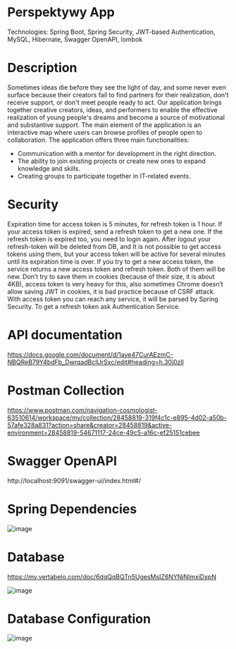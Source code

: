 # Perspektywy App
Technologies: Spring Boot, Spring Security, JWT-based Authentication, MySQL, Hibernate, Swagger OpenAPI, lombok

# Description
Sometimes ideas die before they see the light of day, and some never even surface because their creators fail to find partners for their realization, don't receive support, or don't meet people ready to act. Our application brings together creative creators, ideas, and performers to enable the effective realization of young people's dreams and become a source of motivational and substantive support.
The main element of the application is an interactive map where users can browse profiles of people open to collaboration. The application offers three main functionalities:
- Communication with a mentor for development in the right direction.
- The ability to join existing projects or create new ones to expand knowledge and skills.
- Creating groups to participate together in IT-related events.

# Security
Expiration time for access token is 5 minutes, for refresh token is 1 hour. If your access token is expired, send a refresh token to get a new one. If the refresh token is expired too, you need to login again. After logout your refresh-token will be deleted from DB, and It is not possible to get access tokens using them, but your access token will be active for several minutes until its expiration time is over. If you try to get a new access token, the service returns a new access token and refresh token. Both of them will be new. Don’t try to save them in cookies (because of their size, it is about 4KB), access token is very heavy for this, also sometimes Chrome doesn’t allow saving JWT in cookies, it is bad practice because of CSRF attack.
With access token you can reach any service, it will be parsed by Spring Security. To get a refresh token ask Authentication Service.


# API documentation
https://docs.google.com/document/d/1aye47CurAEzmC-NBQReB79Y4bdFb_DwrqadBclUrSxc/edit#heading=h.30j0zll

# Postman Collection
https://www.postman.com/navigation-cosmologist-63510614/workspace/my/collection/28458819-319f4c1c-e895-4d02-a50b-57afe328a831?action=share&creator=28458819&active-environment=28458819-54671117-24ce-49c5-a16c-ef25151cebee

# Swagger OpenAPI
http://localhost:9091/swagger-ui/index.html#/


# Spring Dependencies
![image](https://github.com/alexlklim/PerspektywyApp/assets/91628959/6ce2eb0f-f66e-4d8b-ac3d-7961abeeb293)


# Database
https://my.vertabelo.com/doc/6dqQqBQTn5UgesMsIZ6NYNjNlmxiDxpN

![image](https://github.com/alexlklim/PerspektywyApp/assets/91628959/3c703ce3-ca44-4c2d-a598-c5843a3e5faa)

# Database Configuration
![image](https://github.com/alexlklim/PerspektywyApp/assets/91628959/40f9d865-696d-4dc8-8f89-609bee6dbec1)

